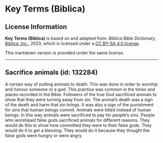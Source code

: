 # Key Terms (Biblica)

## License Information

**Key Terms (Biblica)** is based on and adapted from: _Biblica Bible Dictionary_, [Biblica, Inc.](https://www.biblica.com/), 2023, which is licensed under a [CC BY-SA 4.0 license](https://creativecommons.org/licenses/by-sa/4.0/legalcode.en).

This markdown version is provided under the same license.



--------------------------------

## Sacrifice animals (id: 132284)

A certain way of putting animals to death. This was done in order to worship and honour someone or a god. This practice was common in the times and places recorded in the Bible. Followers of the true God sacrificed animals to show that they were turning away from sin. The animal’s death was a sign of the death and harm that sin brings. It was also a sign of the punishment for sins that human beings commit. Animals were killed instead of human beings. In this way animals were sacrificed to pay for people’s sins. People who worshiped false gods sacrificed animals for different reasons. They would do this to show how committed they were to their false gods. They would do it to get a blessing. They would do it because they thought the false gods were hungry or were angry.


